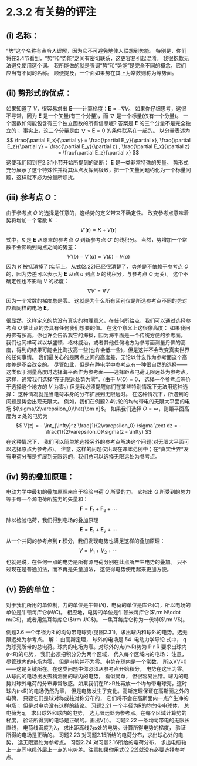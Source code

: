 # 2.3.2 有关势的评注

## (i) 名称：

“势”这个名称有点令人误解，因为它不可避免地使人联想到势能。
特别是，你们将在2.4节看到，“势”和“势能”之间有密切联系，这更容易引起混淆。
我很抱歉无法避免使用这个词。
我所能做的就是强调“势”和“势能”是完全不同的概念，它们应当有不同的名称。
顺便提及，一个面如果势在其上为常数则称为等势面。

## (ii) 势形式的优点：

如果知道了 $V$，很容易求出 $\bm E$——计算梯度：$\bm E =-\nabla V$。
如果你仔细思考，这很不寻常，因为 $\bm E$ 是一个矢量(有三个分量)，而 $\nabla$ 是一个标量(仅有一个分量)。
一个函数如何能包含有三个独立函数的所有信息呢?
答案是 $\bm E$ 的三个分量不是完全独立的；
事实上，这三个分量是由 $\nabla \times \bm E=0$ 的条件联系在一起的。
以分量表述为
$$
  \frac{\partial E_x}{\partial y} = \frac{\partial E_y}{\partial x}, \frac{\partial E_z}{\partial y} = \frac{\partial E_y}{\partial z} , \frac{\partial E_x}{\partial z} = \frac{\partial E_z}{\partial x} 
$$
这使我们回到在2.3.1小节开始所提到的论断：
$\bm E$ 是一类非常特殊的矢量。
势形式充分展示了这个特殊性并将其优点发挥到极致，把一个矢量问题约化为一个标量问题，这样就不必为分量所烦扰。

## (iii) 参考点 $O$：

由于参考点 $O$ 的选择是任意的，这给势的定义带来不确定性。
改变参考点意味着势将增加一个常数 $K$ ：
$$
  V'(\bm r) = K +V(\bm r)
$$
式中，$K$ 是 $\bm E$ 从原来的参考点 $O$ 到新参考点 $O'$ 的线积分。
当然，势增加一个常数不会影响到两点之间的势差：
$$
  V'(b) - V'(a) = V(b) -V(a)
$$
因为 $K$ 被抵消掉了(实际上，从式(2.22)已经很清楚了，势差是不依赖于参考点 $O$ 的，因为势差可以表示为 $\bm E$ 从点 $a$ 到点 $b$ 的线积分，与参考点 $O$ 无关)。
这个不确定性也不影响 $V$ 的梯度：
$$
  \nabla V'= \nabla V
$$
因为一个常数的梯度总是零。
这就是为什么所有区别仅是所选参考点不同的势对应着同样的电场 $\bm E$。

很显然，这样定义的势没有真实的物理意义，在任何所给点，我们可以通过选择参考点 $O$ 使此点的势具有任何我们想要的值。
在这个意义上这很像高度：
如果我问丹佛有多高，你也许会告诉我它的海拔，因为海平面是一个传统方便的参考面。
我们也同样可以以华盛顿、格林威治，或者其他任何地方为参考面测量丹佛的高度，得到的结果可能会比海拔高一些(也许会低一些)，但是这并不会改变真实世界的任何事情。
我们最关心的是两点之间的高度差，无论以什么作为参考面这个高度差是不会改变的。
尽管如此，但是在静电学中参考点有一种很自然的选择——这类似于测量高度时选择海平面作为参考面——选择距点电荷无限远处为参考点。
这样，通常我们选择“在无限远处势为零”。(由于 $V(O)=0$， 选择一个参考点等价于选择这个地方的 $V$ 为零。)
但是我必须提醒你们在某些特别情况下无法用这种选择：
这种情况就是当电荷本身的分布扩展到无限远时。
在这种情况下，所遇到的问题是势会出现无限大。
例如，我们在例题2.4讨论的均匀带电的无限大平面的电场 $(\sigma/2\varepsilon_0)\hat{\bm n}$。
如果我们选择 $O = \infty$，则距平面高度为 $z$ 处的电势为
$$
  V(z) = - \int_{\infty}^z \frac{1}{2\varepsilon_0} \sigma \text dz
  = - \frac{1}{2\varepsilon_0}\sigma(z - \infty)
$$
在这种情况下， 我们可以简单地选择另外的参考点解决这个问题(对无限大平面可以选择原点为参考点)。
注意，这样的问题仅出现在课本范例中；在“真实世界”没有电荷分布是扩展到无限远的，我们总可以选择无限远处为参考点。

## (iv) 势的叠加原理：

电动力学中最初的叠加原理来自于检验电荷 $Q$ 所受的力。
它指出 $Q$ 所受到的总力等于每一个源电荷所施力的矢量和：
$$
  \bm F = \bm F_1 + \bm F_2+ \cdots
$$
除以检验电荷，我们得到电场的叠加原理
$$
  \bm E= \bm E_1 + \bm E_2 + \cdots
$$
从一个共同的参考点到 $\bm r$ 积分，我们发现电势也满足这样的叠加原理：
$$
  V = V_1 + V_2 + \cdots 
$$
也就是说，在任何一点的电势是所有源电荷分别在此点所产生电势的叠加。
只不过现在是普通加法，而不再是矢量加法， 这使得电势使用起来更加方便。

## (v) 势的单位：

对于我们所用的单位制，力的单位是牛顿($N$)，电荷的单位是库仑($C$)，所以电场的单位是牛顿每库仑($N/C$)。
相应地，电势的单位是牛顿米每库仑($\rm N\cdot m/C$)，或者用焦耳每库仑($\rm J/C$)。
一焦耳每库仑称为一伏特($\rm V$)。

例题2.6
一个半径为R 的均匀带电球壳(见图2.31)，求出球内和球外的电势。选无限远处为参考点。
解： 由高斯定理， 球外的电场是
54  电动力学导论
式中， q为球壳所带的总电荷。球内的电场为零。对球外的点(r>R)势为
P
r
R
要求出球内(r<R)的电势， 我们必须把积分分为两个区域， 代入每个区域内的电场：
注意， 尽管球内的电场为零， 但是电势并不为零。电势在球内是一个常数， 所以VV=0——这是关键所在。在这类问题中你必须从参考点开始积分， 电势在这里为零。从球内的电场出发去猜测出的球内的电势， 看似简单， 但很容易出错。球内的电势对球外电荷的分布非常敏感。如果我们在R'>R处再放一个均匀带电球壳，这时球内(r<R)的电场仍然为零， 但是电势发生了变化。高斯定理保证在高斯面之外的电荷， 只要它们是球对称或柱对称分布的， 它们将不会在高斯面内一点产生净的电场； 但是对电势没有这样的结论。
习题2.21 一个半径为R的均匀带电球体， 总电荷为q， 求出球外和球内的电势， 选无限远处为参考点。在每个区域计算势的梯度， 验证所得到的电场是正确的。画出V(r)。
习题2.22 一条均匀带电的无限长直线， 电荷线密度为λ， 求出距离线为s处的电势。计算所得电势的梯度， 验证所得的电场是正确的。
习题2.23 对习题2.15所给的电荷分布，求出球心处的电势， 选无限远处为参考点。
习题2.24 对习题2.16所给的电荷分布， 求出电缆轴上一点同电缆外层上一点的电势差。注意如果你用式(2.22)就没有必要选择参考点。
